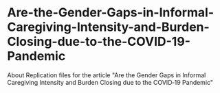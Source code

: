 # Are-the-Gender-Gaps-in-Informal-Caregiving-Intensity-and-Burden-Closing-due-to-the-COVID-19-Pandemic
About Replication files for the article  "Are the Gender Gaps in Informal Caregiving Intensity and Burden Closing due to the COVID‐19 Pandemic"
